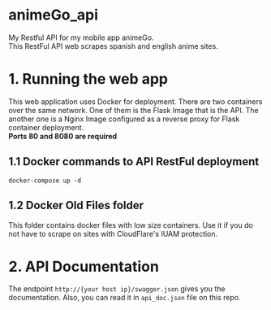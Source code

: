 # animeGo_api
My Restful API for my mobile app animeGo. <br>
This RestFul API web scrapes spanish and english anime sites.
# 1. Running the web app <br>
This web application uses Docker for deployment. There are two containers over the same network. One of them is the Flask Image that is the API. The another one is a Nginx Image configured as a reverse proxy for Flask container deployment. <br>
**Ports 80 and 8080 are required**

## 1.1 Docker commands to API RestFul deployment <br>
```
docker-compose up -d
```
## 1.2 Docker Old Files folder <br>
This folder contains docker files with low size containers. Use it if you do not have to scrape on sites with CloudFlare's IUAM protection. <br>
# 2. API Documentation <br>
The endpoint ```http://{your host ip}/swagger.json``` gives you the documentation. Also, you can read it in ```api_doc.json``` file on this repo.
